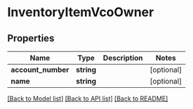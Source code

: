 # InventoryItemVcoOwner

## Properties
Name | Type | Description | Notes
------------ | ------------- | ------------- | -------------
**account_number** | **string** |  | [optional] 
**name** | **string** |  | [optional] 

[[Back to Model list]](../README.md#documentation-for-models) [[Back to API list]](../README.md#documentation-for-api-endpoints) [[Back to README]](../README.md)


